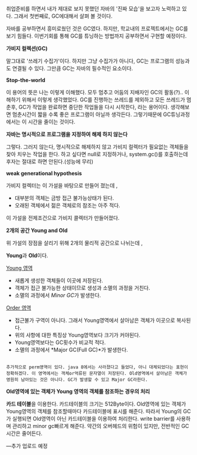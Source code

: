  취업준비를 하면서 내가 제대로 보지 못했던 자바의 '진짜 모습'을 보고자 노력하고 있다. 그래서 첫번째로, GC에대해서 살펴 볼 것이다.

자바를 공부하면서 흥미로웠던 것은 GC였다. 하지만, 학교내의 프로젝트에서는 GC를 보기 힘들다. 이번기회를 통해 GC를 튜닝하는 방법까지 공부하면서 구현할 예정이다.  

**가비지 컬렉션(GC)** 

말그대로 '쓰레기 수집가'이다. 하지만 그냥 수집가가 아니다, GC는 프로그램의 성능과도 연결될 수 있다. 그만큼 GC는 자바의 필수적인 요소이다. 

**Stop-the-world**

이 용어의 뜻은 나는 이렇게 이해했다. 모두 멈추고 어둠의 지배자인 GC의 활동(?).. 이해하기 위해서 이렇게 생각했었다.  GC를 진행하는 쓰레드를 제외하고 모든 쓰레드가 멈춘후, GC가 작업을 완료하면 중단한 작업들을 다시 시작한다, 라는 용어이다. 생각해보면 멈춘시간이 짧을 수록 좋은 프로그램이 아닐까 생각든다. 그렇기때문에 GC튜닝과정에서는 이 시간을 줄이는 것이다.

**자바는 명시적으로 프로그램을 지정하여 해제 하지 않는다**

그렇다. 그러지 않는다, 명시적으로 해제하지 않고 가비지 컬렉터가 필요없는 객체들을 찾아 치우는 작업을 한다. 하고 싶다면 null로 지정하거나, system.gc()를 호출하는데 후자는 절대로 하면 안된다.(성능에 무리)

**weak generational hypothesis**

가비지 컬렉터는 이 가설을 바탕으로 만들어 졌는데 , 

- 대부분의 객체는 금방 접근 불가능상태가 된다.
- 오래된 객체에서 젊은 객체로의 참조는 아주 적다.

이 가설을 전제조건으로 가비지 콜렉터가 만들어졌다.

**2개의 공간 Young and Old**

위 가설의 장점을 살리기 위해 2개의 물리적 공간으로 나뉘는데 , 

**Young**과 **Old**이다.

<u>Young 영역</u> 

-  새롭게 생성한 객체들이 이곳에 저장된다.
- 객체가 접근 불가능한 상태이므로 생성과 소멸의 과정을 거친다.
- 소멸의 과정에서 *Minor GC*가 발생한다. 

<u>Order 영역</u>

- 접근불가 구역이 아니다. 그래서 Young영역에서 살아남은 객체가 이곳으로 복사된다.
- 위의 사항에 대한 특징상 Young영역보다 크기가 커야된다.
- Young영역보다는 GC횟수가 비교적 적다.
- 소멸의 과정에서 *Major GC(Full GC)*가 발생한다.



```
      
추가적으로 perm영역이 있다. java 8에서는 사라졌다고 들었다, 아니 대체되었다는 표현이 정확하겠다. 이 영역에서는 객체or억류된 문자열이 저장된다. Old영역에서 살아남은 객체가 영원히 남아있는 것은 아니다. GC가 발생할 수 있고 Major GC라한다.

```



**Old영역에 있는 객체가 Young 영역의 객체를 참조하는 경우의 처리**

**카드 테이블**을 이용한다. 카드테이블의 크기는 512Byte이다. Old영역에 있는 객체가 Young영역의 객체를 참조할때마다 카드테이블에 표시를 해준다. 따라서 Young의 GC가 실행되면 Old영역이 아닌 카드테이블을 이용하여 처리한다. write barrier를 사용하며 관리하고 minor gc빠르게 해준다. 약간의 오버헤드의 위험이 있지만, 전반적인 GC시간은 줄어든다. 



—추가 업로드 예정